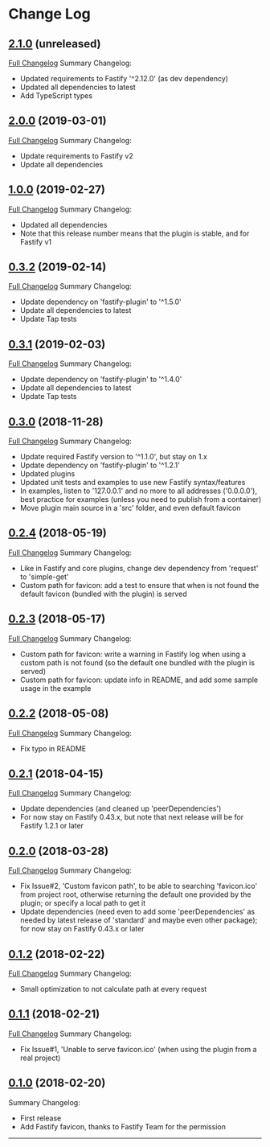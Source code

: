 # Change Log

## [2.1.0](https://github.com/smartiniOnGitHub/fastify-favicon/releases/tag/2.1.0) (unreleased)
[Full Changelog](https://github.com/smartiniOnGitHub/fastify-favicon/compare/2.0.0...2.1.0)
Summary Changelog:
- Updated requirements to Fastify '^2.12.0' (as dev dependency)
- Updated all dependencies to latest
- Add TypeScript types

## [2.0.0](https://github.com/smartiniOnGitHub/fastify-favicon/releases/tag/2.0.0) (2019-03-01)
[Full Changelog](https://github.com/smartiniOnGitHub/fastify-favicon/compare/1.0.0...2.0.0)
Summary Changelog:
- Update requirements to Fastify v2
- Update all dependencies

## [1.0.0](https://github.com/smartiniOnGitHub/fastify-favicon/releases/tag/1.0.0) (2019-02-27)
[Full Changelog](https://github.com/smartiniOnGitHub/fastify-favicon/compare/0.3.2...1.0.0)
Summary Changelog:
- Updated all dependencies
- Note that this release number means that the plugin is stable, 
  and for Fastify v1

## [0.3.2](https://github.com/smartiniOnGitHub/fastify-favicon/releases/tag/0.3.2) (2019-02-14)
[Full Changelog](https://github.com/smartiniOnGitHub/fastify-favicon/compare/0.3.1...0.3.2)
Summary Changelog:
- Update dependency on 'fastify-plugin' to '^1.5.0'
- Update all dependencies to latest
- Update Tap tests

## [0.3.1](https://github.com/smartiniOnGitHub/fastify-favicon/releases/tag/0.3.1) (2019-02-03)
[Full Changelog](https://github.com/smartiniOnGitHub/fastify-favicon/compare/0.3.0...0.3.1)
Summary Changelog:
- Update dependency on 'fastify-plugin' to '^1.4.0'
- Update all dependencies to latest
- Update Tap tests

## [0.3.0](https://github.com/smartiniOnGitHub/fastify-favicon/releases/tag/0.3.0) (2018-11-28)
[Full Changelog](https://github.com/smartiniOnGitHub/fastify-favicon/compare/0.2.4...0.3.0)
Summary Changelog:
- Update required Fastify version to '^1.1.0', but stay on 1.x
- Update dependency on 'fastify-plugin' to '^1.2.1'
- Updated plugins
- Updated unit tests and examples to use new Fastify syntax/features
- In examples, listen to '127.0.0.1' and no more to all addresses ('0.0.0.0'),
  best practice for examples (unless you need to publish from a container)
- Move plugin main source in a 'src' folder, and even default favicon

## [0.2.4](https://github.com/smartiniOnGitHub/fastify-favicon/releases/tag/0.2.4) (2018-05-19)
[Full Changelog](https://github.com/smartiniOnGitHub/fastify-favicon/compare/0.2.3...0.2.4)
Summary Changelog:
- Like in Fastify and core plugins, change dev dependency from 'request' to 'simple-get'
- Custom path for favicon: add a test to ensure that when is not found the default favicon (bundled with the plugin) is served

## [0.2.3](https://github.com/smartiniOnGitHub/fastify-favicon/releases/tag/0.2.3) (2018-05-17)
[Full Changelog](https://github.com/smartiniOnGitHub/fastify-favicon/compare/0.2.2...0.2.3)
Summary Changelog:
- Custom path for favicon: write a warning in Fastify log when using a custom path is not found (so the default one bundled with the plugin is served)
- Custom path for favicon: update info in README, and add some sample usage in the example

## [0.2.2](https://github.com/smartiniOnGitHub/fastify-favicon/releases/tag/0.2.2) (2018-05-08)
[Full Changelog](https://github.com/smartiniOnGitHub/fastify-favicon/compare/0.2.1...0.2.2)
Summary Changelog:
- Fix typo in README

## [0.2.1](https://github.com/smartiniOnGitHub/fastify-favicon/releases/tag/0.2.1) (2018-04-15)
[Full Changelog](https://github.com/smartiniOnGitHub/fastify-favicon/compare/0.2.0...0.2.1)
Summary Changelog:
- Update dependencies (and cleaned up 'peerDependencies')
- For now stay on Fastify 0.43.x, but note that next release will be for Fastify 1.2.1 or later

## [0.2.0](https://github.com/smartiniOnGitHub/fastify-favicon/releases/tag/0.2.0) (2018-03-28)
[Full Changelog](https://github.com/smartiniOnGitHub/fastify-favicon/compare/0.1.2...0.2.0)
Summary Changelog:
- Fix Issue#2, 'Custom favicon path', to be able to searching 'favicon.ico' from project root, otherwise returning the default one provided by the plugin; or specify a local path to get it
- Update dependencies (need even to add some 'peerDependencies' as needed by latest release of 'standard' and maybe even other package); for now stay on Fastify 0.43.x or later

## [0.1.2](https://github.com/smartiniOnGitHub/fastify-favicon/releases/tag/0.1.2) (2018-02-22)
[Full Changelog](https://github.com/smartiniOnGitHub/fastify-favicon/compare/0.1.1...0.1.2)
Summary Changelog:
- Small optimization to not calculate path at every request

## [0.1.1](https://github.com/smartiniOnGitHub/fastify-favicon/releases/tag/0.1.1) (2018-02-21)
[Full Changelog](https://github.com/smartiniOnGitHub/fastify-favicon/compare/0.1.0...0.1.1)
Summary Changelog:
- Fix Issue#1, 'Unable to serve favicon.ico' (when using the plugin from a real project)

## [0.1.0](https://github.com/smartiniOnGitHub/fastify-favicon/releases/tag/0.1.0) (2018-02-20)
Summary Changelog:
- First release
- Add Fastify favicon, thanks to Fastify Team for the permission

----
